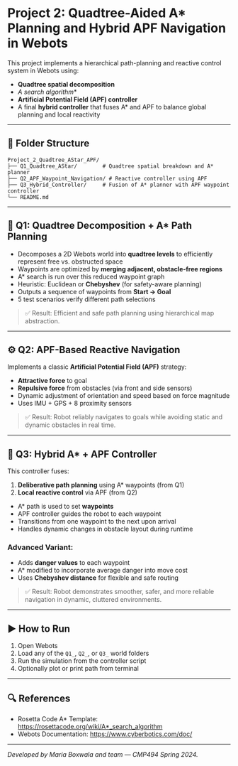 # Project 2: Quadtree-Aided A* Planning and Hybrid APF Navigation in Webots

This project implements a hierarchical path-planning and reactive control system in Webots using:
- **Quadtree spatial decomposition**
- **A* search algorithm**
- **Artificial Potential Field (APF) controller**
- A final **hybrid controller** that fuses A* and APF to balance global planning and local reactivity

---

## 📁 Folder Structure

```
Project_2_Quadtree_AStar_APF/
├── Q1_Quadtree_AStar/        # Quadtree spatial breakdown and A* planner
├── Q2_APF_Waypoint_Navigation/ # Reactive controller using APF
├── Q3_Hybrid_Controller/     # Fusion of A* planner with APF waypoint controller
└── README.md
```

---

## 🧠 Q1: Quadtree Decomposition + A* Path Planning

- Decomposes a 2D Webots world into **quadtree levels** to efficiently represent free vs. obstructed space
- Waypoints are optimized by **merging adjacent, obstacle-free regions**
- A* search is run over this reduced waypoint graph
- Heuristic: Euclidean or **Chebyshev** (for safety-aware planning)
- Outputs a sequence of waypoints from **Start → Goal**
- 5 test scenarios verify different path selections

> ✅ Result: Efficient and safe path planning using hierarchical map abstraction.

---

## ⚙️ Q2: APF-Based Reactive Navigation

Implements a classic **Artificial Potential Field (APF)** strategy:
- **Attractive force** to goal
- **Repulsive force** from obstacles (via front and side sensors)
- Dynamic adjustment of orientation and speed based on force magnitude
- Uses IMU + GPS + 8 proximity sensors

> ✅ Result: Robot reliably navigates to goals while avoiding static and dynamic obstacles in real time.

---

## 🔀 Q3: Hybrid A* + APF Controller

This controller fuses:
1. **Deliberative path planning** using A* waypoints (from Q1)
2. **Local reactive control** via APF (from Q2)

- A* path is used to set **waypoints**
- APF controller guides the robot to each waypoint
- Transitions from one waypoint to the next upon arrival
- Handles dynamic changes in obstacle layout during runtime

### Advanced Variant:
- Adds **danger values** to each waypoint
- A* modified to incorporate average danger into move cost
- Uses **Chebyshev distance** for flexible and safe routing

> ✅ Result: Robot demonstrates smoother, safer, and more reliable navigation in dynamic, cluttered environments.

---

## ▶️ How to Run

1. Open Webots
2. Load any of the `Q1_`, `Q2_`, or `Q3_` world folders
3. Run the simulation from the controller script
4. Optionally plot or print path from terminal

---

## 🔍 References

- Rosetta Code A* Template: https://rosettacode.org/wiki/A*_search_algorithm
- Webots Documentation: https://www.cyberbotics.com/doc/

---

*Developed by Maria Boxwala and team — CMP494 Spring 2024.*
